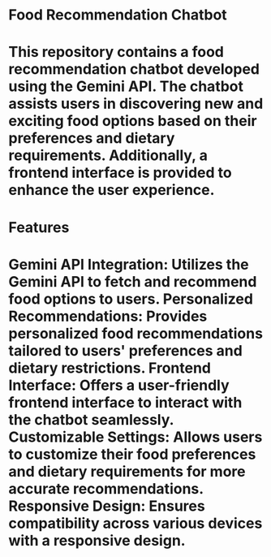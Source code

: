 <h1>Food Recommendation Chatbot<h1>


This repository contains a food recommendation chatbot developed using the Gemini API. The chatbot assists users in discovering new and exciting food options based on their preferences and dietary requirements. Additionally, a frontend interface is provided to enhance the user experience.


<h1>Features<h1>



Gemini API Integration: Utilizes the Gemini API to fetch and recommend food options to users.
Personalized Recommendations: Provides personalized food recommendations tailored to users' preferences and dietary restrictions.
Frontend Interface: Offers a user-friendly frontend interface to interact with the chatbot seamlessly.
Customizable Settings: Allows users to customize their food preferences and dietary requirements for more accurate recommendations.
Responsive Design: Ensures compatibility across various devices with a responsive design.
